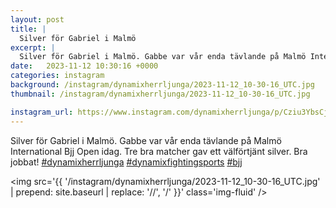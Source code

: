 ```yaml
---
layout: post
title: |
  Silver för Gabriel i Malmö
excerpt: |
  Silver för Gabriel i Malmö. Gabbe var vår enda tävlande på Malmö International Bjj Open idag. Tre bra matcher gav ett välförtjänt silver. Bra jobbat!   
date:   2023-11-12 10:30:16 +0000
categories: instagram
background: /instagram/dynamixherrljunga/2023-11-12_10-30-16_UTC.jpg
thumbnail: /instagram/dynamixherrljunga/2023-11-12_10-30-16_UTC.jpg

instagram_url: https://www.instagram.com/dynamixherrljunga/p/Cziu3YbsCj-
---
```

Silver för Gabriel i Malmö. Gabbe var vår enda tävlande på Malmö International Bjj Open idag. Tre bra matcher gav ett välförtjänt silver. Bra jobbat! [#dynamixherrljunga](https://www.instagram.com/explore/tags/dynamixherrljunga/) [#dynamixfightingsports](https://www.instagram.com/explore/tags/dynamixfightingsports/) [#bjj](https://www.instagram.com/explore/tags/bjj/)



<img src='{{ '/instagram/dynamixherrljunga/2023-11-12_10-30-16_UTC.jpg' | prepend: site.baseurl | replace: '//', '/' }}' class='img-fluid' />
